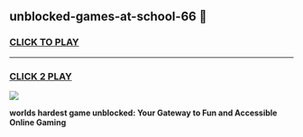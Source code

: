
## unblocked-games-at-school-66 👋
<h3>
<a href="https://premium.freeplayer.one?title=unblocked-games-at-school-66&ref=14F">CLICK TO PLAY</a></h3>
<hr>

<h3>
<a href="https://premium.freeplayer.one?title=unblocked-games-at-school-66&ref=14F">CLICK 2 PLAY</a>
  
</h3>

<a href="https://premium.freeplayer.one?title=unblocked-games-at-school-66&ref=12F/"><img src="https://clearcache.store/games.png"></a>


**worlds hardest game unblocked: Your Gateway to Fun and Accessible Online Gaming**
